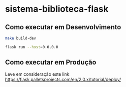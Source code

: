 # sistema-biblioteca-flask

## Como executar em Desenvolvimento

```bash
make build-dev
```
```bash
flask run --host=0.0.0.0
```

## Como executar em Produção

Leve em consideração este link https://flask.palletsprojects.com/en/2.0.x/tutorial/deploy/
